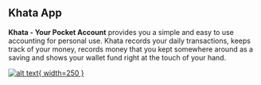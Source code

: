 ## Khata App

<b>Khata - Your Pocket Account</b> provides you a simple and easy to use accounting for personal use. Khata records your daily transactions, keeps track of your money, records money that you kept somewhere around as a saving and shows your wallet fund right at the touch of your hand.

[![alt text](https://github.com/l3lackcurtains/KhataApp/raw/master/docs/images/google-play-badge.png 'Google Play'){ width=250 }](https://play.google.com/store/apps/details?id=com.crumet.khataapp)
